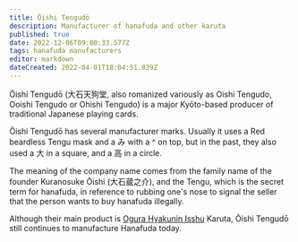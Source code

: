 ```yaml
---
title: Ōishi Tengudō
description: Manufacturer of hanafuda and other karuta
published: true
date: 2022-12-06T09:00:33.577Z
tags: hanafuda manufacturers
editor: markdown
dateCreated: 2022-04-01T18:04:51.839Z
---
```


Ōishi Tengudō (大石天狗堂, also romanized variously as Oishi Tengudo, Ooishi Tengudo or Ohishi Tengudo) is a major Kyōto-based producer of traditional Japanese playing cards.

Ōishi Tengudō has several manufacturer marks. Usually it uses a Red beardless Tengu mask and a み with a ^ on top, but in the past, they also used a 大 in a square, and a 高 in a circle.

The meaning of the company name comes from the family name of the founder Kuranosuke Ōishi (大石蔵之介), and the Tengu, which is the secret term for hanafuda, in reference to rubbing one's nose to signal the seller that the person wants to buy hanafuda illegally.

Although their main product is [Ogura Hyakunin Isshu](https://fudawiki.org/en/uta-garuta/ogura-hyakunin-isshu) Karuta, Ōishi Tengudō still continues to manufacture Hanafuda today.